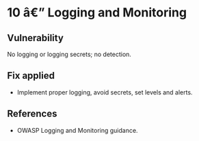 ﻿# 10 â€” Logging and Monitoring

## Vulnerability
No logging or logging secrets; no detection.

## Fix applied
- Implement proper logging, avoid secrets, set levels and alerts.

## References
- OWASP Logging and Monitoring guidance.
